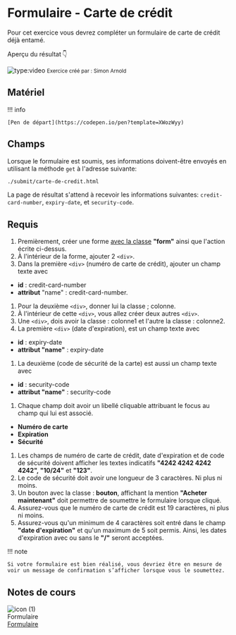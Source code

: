 # Formulaire - Carte de crédit
Pour cet exercice vous devrez compléter un formulaire de carte de crédit déjà entamé.

Aperçu du résultat 👇


![type:video](https://github.com/user-attachments/assets/f624bb1c-fc62-46ed-b66c-6f551c48e7ff)
<small>Exercice créé par : Simon Arnold</small>

## Matériel

!!! info

    [Pen de départ](https://codepen.io/pen?template=XWozWyy)

## Champs
Lorsque le formulaire est soumis, ses informations doivent-être envoyés en utilisant la méthode `get` à l'adresse suivante:

```html
./submit/carte-de-credit.html
```


La page de résultat s'attend à recevoir les informations suivantes: `credit-card-number`, `expiry-date`, et `security-code`.


## Requis

1. Premièrement, créer une forme <u>avec la classe</u> **"form"** ainsi que l'action écrite ci-dessus.
1. À l'intérieur de la forme, ajouter 2 `<div>`.
1. Dans la première `<div>` (numéro de carte de crédit), ajouter un champ texte avec
  * **id** : credit-card-number
  * **attribut** "name" : credit-card-number.
1. Pour la deuxième `<div>`, donner lui la classe ; colonne.
1. À l'intérieur de cette `<div>`, vous allez créer deux autres `<div>`.
1. Une `<div>`, dois avoir la classe : colonne1 et l'autre la classe : colonne2.
1. La première `<div>` (date d'expiration), est un champ texte avec
  * **id** : expiry-date
  * **attribut "name"** : expiry-date
1. La deuxième (code de sécurité de la carte) est aussi un champ texte avec
  * **id** : security-code
  * **attribut "name"** : security-code
1. Chaque champ doit avoir un libellé cliquable attribuant le focus au champ qui lui est associé.
  * **Numéro de carte**
  * **Expiration**
  * **Sécurité**
1. Les champs de numéro de carte de crédit, date d'expiration et de code de sécurité doivent afficher les textes indicatifs **"4242 4242 4242 4242", "10/24"** et **"123"**.
1. Le code de sécurité doit avoir une longueur de 3 caractères. Ni plus ni moins.
1. Un bouton avec la classe : **bouton**, affichant la mention **"Acheter maintenant"** doit permettre de soumettre le formulaire lorsque cliqué.
1. Assurez-vous que le numéro de carte de crédit est 19 caractères, ni plus ni moins.
1. Assurez-vous qu'un minimum de 4 caractères soit entré dans le champ **"date d'expiration"** et qu'un maximum de 5 soit permis. Ainsi, les dates d'expiration avec ou sans le **"/"** seront acceptées.

!!! note

    Si votre formulaire est bien réalisé, vous devriez être en mesure de voir un message de confirmation s’afficher lorsque vous le soumettez.



## Notes de cours

![icon (1)](https://github.com/user-attachments/assets/afe398fa-a062-42e6-89b1-f49e17412a5f)<br>Formulaire<br> [Formulaire](../html/formulaire.md)

